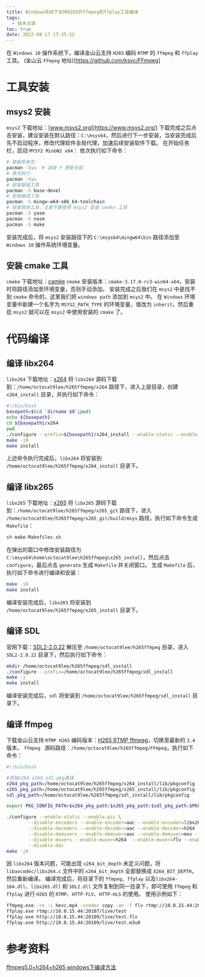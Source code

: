 ```yaml
---
title: Windows系统下支持H265的ffmpeg和ffplay工具编译
tags:
  - 技术点滴
toc: true
date: 2022-08-17 17:35:12
---
```

在 `Windows 10` 操作系统下，编译金山云支持 `H265` 编码 `RTMP` 的 `ffmpeg` 和 `ffplay` 工具。
(金山云 `FFmpeg` 地址)[https://github.com/ksvc/FFmpeg]
<!--more-->
# 工具安装
## msys2 安装
`msys2` 下载地址：[www.msys2.org](https://www.msys2.org/)
下载完成之后点击安装，建议安装在默认路径：`C:\msys64`，然后进行下一步安装，当安装完成后先不启动程序，修改代理软件全局代理，加速后续安装软件下载。
在开始任务栏，启动 `MYSY2 MinGW2 x64`：
依次执行如下命令：
``` bash
# 更新所有包
pacman -Syu  # 选择 Y 更新全部
# 再次执行
pacman -Syu
# 安装基础工具
pacman -S base-devel
# 安装编译工具
pacman -S mingw-w64-x86_64-toolchain
# 安装其他工具，注意不要使用 msys2 安装 cmake 工具
pacman -S yasm
pacman -S nasm
pacman -S make
```
安装完成后，将 `msys2` 安装路径下的 `C:\msys64\mingw64\bin` 路径添加至 `Windows 10` 操作系统环境变量。

## 安装 cmake 工具
`cmake` 下载地址：[camke](https://cmake.org/download/)
`cmake` 安装版本：`cmake-3.17.0-rc3-win64-x64`，安装时将路径添加至环境变量，否则手动添加。
安装完成之后我们在 `msys2` 中是找不到 `cmake` 命令的，这里我们把 `windows path` 添加到 `msys2` 中。
在 `Windows` 环境变量中新建一个名字为 `MSYS2_PATH_TYPE` 的环境变量，值改为 `inherit`，然后重启 `msys2` 就可以在 `msys2` 中使用安装的 `cmake` 了。

# 代码编译
## 编译 libx264
`libx264` 下载地址：[x264](https://www.videolan.org/developers/x264.html)
将 `libx264` 源码下载到：`/home/octocat9lee/h265ffmpeg/x264` 路径下，进入上层目录，创建 `x264_install` 目录，并执行如下命令：
``` bash
#!/bin/bash
basepath=$(cd `dirname $0`;pwd)
echo ${basepath}
cd ${basepath}/x264
pwd
./configure --prefix=${basepath}/x264_install --enable-static --enable-shared --extra-ldflags=-Wl,--output-def=libx264.def
make -j8
make install
```
上述命令执行完成后，`libx264` 将安装到 `/home/octocat9lee/h265ffmpeg/x264_install` 目录下。

## 编译 libx265
`libx265` 下载地址：[x265](https://www.videolan.org/developers/x265.html)
将 `libx265` 源码下载到：`/home/octocat9lee/h265ffmpeg/x265_git` 路径下，进入 `/home/octocat9lee/h265ffmpeg/x265_git/build/msys` 路径，执行如下命令生成 `Makefile`：
``` bash
sh make-Makefiles.sh
```
在弹出的窗口中修改安装路径为 `C:\msys64\home\octocat9lee\h265ffmpeg\x265_install`，然后点击 `configure`，最后点击 `generate` 生成 `Makefile` 并关闭窗口。
生成 `Makefile` 后，执行如下命令进行编译和安装：
``` bash
make -j8
make install
```
编译安装完成后，`libx265` 将安装到 `/home/octocat9lee/h265ffmpeg/x265_install` 目录下。

## 编译 SDL
官网下载：[SDL2-2.0.22](https://www.libsdl.org/release/SDL2-2.0.22.tar.gz)
解压至 `/home/octocat9lee/h265ffmpeg` 目录，进入 `SDL2-2.0.22` 目录下，然后执行如下命令：
``` bash
mkdir /home/octocat9lee/h265ffmpeg/sdl_install
./configure --prefix=/home/octocat9lee/h265ffmpeg/sdl_install
make -j
make install
```
编译安装完成后，`sdl` 将安装到 `/home/octocat9lee/h265ffmpeg/sdl_install` 目录下。

## 编译 ffmpeg
下载金山云支持 `RTMP H265` 编码版本：[H265 RTMP ffmpeg](https://github.com/ksvc/FFmpeg)，切换至最新的 `3.4` 版本。
`ffmpeg ` 源码路径：`/home/octocat9lee/h265ffmpeg/FFmpeg`，执行如下命令：
``` bash
#!/bin/bash

#添加x264 x265 sdl pkg路径
x264_pkg_path=/home/octocat9lee/h265ffmpeg/x264_install/lib/pkgconfig
x265_pkg_path=/home/octocat9lee/h265ffmpeg/x265_install/lib/pkgconfig
sdl_pkg_path=/home/octocat9lee/h265ffmpeg/sdl_install/lib/pkgconfig

export PKG_CONFIG_PATH=$x264_pkg_path:$x265_pkg_path:$sdl_pkg_path:$PKG_CONFIG_PATH

./configure --enable-static --enable-pic \
        --disable-encoders --enable-encoder=aac --enable-encoder=libx264 --enable-gpl --enable-libx264 --enable-encoder=libx265  --enable-libx265 \
        --disable-decoders --enable-decoder=aac --enable-decoder=h264 --enable-decoder=hevc  \
        --disable-demuxers --enable-demuxer=aac --enable-demuxer=mov --enable-demuxer=mpegts --enable-demuxer=flv --enable-demuxer=h264 --enable-demuxer=hevc --enable-demuxer=hls  \
        --disable-muxers --enable-muxer=h264  --enable-muxer=flv --enable-muxer=f4v  --enable-muxer=mp4 \
        --disable-doc
make -j8
```
因 `libx264` 版本问题，可能出现 `x264_bit_depth` 未定义问题，将 `libavcodec/libx264.c` 文件中的 `x264_bit_depth` 全部替换成 `X264_BIT_DEPTH`，然后重新编译。
编译完成后，将目录下的 `ffmpeg`、`ffplay` 以及`libx264-164.dll`、`libx265.dll` 和 `SDL2.dll` 文件复制到同一目录下，即可使用 `ffmpeg` 和 `ffplay` 进行 `H265` 的 `RTMP`、`HTTP-FLV`、`HTTP-HLS` 的使用。
使用示例如下：
``` bash
ffmpeg.exe -re -i hevc.mp4 -vcodec copy -an -f flv rtmp://10.0.15.44:20107/live/test
ffplay.exe rtmp://10.0.15.44:20107/live/test
ffplay.exe http://10.0.15.44:20109/live/test.flv
ffplay.exe http://10.0.15.44:20109/live/test.m3u8
```

# 参考资料
[ffmpeg5.0+h264+h265 windows下编译方法](https://blog.csdn.net/qq_37363702/article/details/123277359)